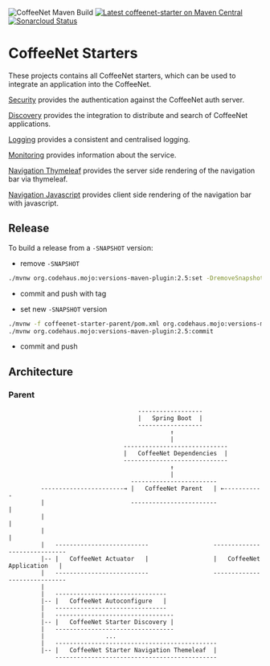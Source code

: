 ![CoffeeNet Maven Build](https://github.com/coffeenet/coffeenet-starter/workflows/CoffeeNet%20Maven%20Build/badge.svg) [![Latest coffeenet-starter on Maven Central](https://maven-badges.herokuapp.com/maven-central/rocks.coffeenet/coffeenet-starter/badge.svg?style=flat)](https://search.maven.org/search?q=g:rocks.coffeenet%20AND%20a:coffeenet-starter&core=gav)
[![Sonarcloud Status](https://sonarcloud.io/api/project_badges/measure?project=rocks.coffeenet:coffeenet-starter&metric=coverage)](https://sonarcloud.io/dashboard?id=rocks.coffeenet:coffeenet-starter)

# CoffeeNet Starters

These projects contains all CoffeeNet starters, which can be used
to integrate an application into the CoffeeNet.

[Security](coffeenet-starter-security/README.md)
provides the authentication against the CoffeeNet auth server.

[Discovery](./coffeenet-starter-discovery/README.md)
provides the integration to distribute and search of CoffeeNet applications.

[Logging](./coffeenet-starter-logging/README.md)
provides a consistent and centralised logging.

[Monitoring](./coffeenet-starter-monitoring/README.md)
provides information about the service.

[Navigation Thymeleaf](./coffeenet-starter-navigation-thymeleaf/README.md)
provides the server side rendering of the navigation bar via thymeleaf.

[Navigation Javascript](./coffeenet-starter-navigation-javascript/README.md)
provides client side rendering of the navigation bar with javascript.

## Release

To build a release from a `-SNAPSHOT` version:

- remove `-SNAPSHOT`
```bash
./mvnw org.codehaus.mojo:versions-maven-plugin:2.5:set -DremoveSnapshot=true -DprocessAllModules=true org.codehaus.mojo:versions-maven-plugin:2.5:commit
```

- commit and push with tag

- set new `-SNAPSHOT` version
```bash
./mvnw -f coffeenet-starter-parent/pom.xml org.codehaus.mojo:versions-maven-plugin:2.5:set -DnextSnapshot -DprocessAllModules=true
./mvnw org.codehaus.mojo:versions-maven-plugin:2.5:commit
```

- commit and push


## Architecture

### Parent

```
                                    ------------------
                                    |   Spring Boot  |
                                    ------------------
                                             ↑
                                             |
                                -----------------------------
                                |   CoffeeNet Dependencies  |
                                -----------------------------
                                             ↑
                                             | 
                                  ------------------------
         -----------------------→ |   CoffeeNet Parent   | ←-----------
         |                        ------------------------            |
         |                                                            |
         |                                                            |
         |   --------------------------                  -----------------------------
         |-- |   CoffeeNet Actuator   |                  |   CoffeeNet Application   |
         |   --------------------------                  -----------------------------
         |
         |   -------------------------------
         |-- |   CoffeeNet Autoconfigure   |
         |   -------------------------------
         |   ---------------------------------
         |-- |   CoffeeNet Starter Discovery |
         |   ---------------------------------
         |                 ...
         |   ---------------------------------------------
         |-- |   CoffeeNet Starter Navigation Themeleaf  |
             ---------------------------------------------
```
